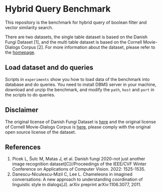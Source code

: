# Hybrid Query Benchmark




This repository is the benchmark for hybrid query of boolean filter and vector similarity search.

There are two datasets, the single table dataset is based on the Danish Fungi Dataset [1], and the multi table dataset is based on the Cornell Movie-Dialogs Corpus [2]. For more information about the dataset, please refer to the [homepage](https://hybridqueriesbenchmark.github.io/).


## Load dataset and do queries

Scripts in `experiments` show you how to load data of the benchmark into database and do queries. You need to install DBMS server in your machine, download and unzip the benchmark, and modify the `path`, `host` and `port` in the scripts to do queries.


## Disclaimer

The original license of Danish Fungi Dataset is [here](LICENSE-fungi) and the original license of Cornell Movie-Dialogs Corpus is [here](LICENSE-movie), please comply with the original open source license of the dataset.



## References

1. Picek L, Šulc M, Matas J, et al. Danish fungi 2020-not just another image recognition dataset[C]//Proceedings of the IEEE/CVF Winter Conference on Applications of Computer Vision. 2022: 1525-1535.
2. Danescu-Niculescu-Mizil C, Lee L. Chameleons in imagined conversations: A new approach to understanding coordination of linguistic style in dialogs[J]. arXiv preprint arXiv:1106.3077, 2011.
